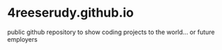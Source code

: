 # 4reeserudy.github.io
public github repository to show coding projects to the world... or future employers
